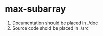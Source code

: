 max-subarray
============

1. Documentation should be placed in ./doc
2. Source code shold be placed in ./src
